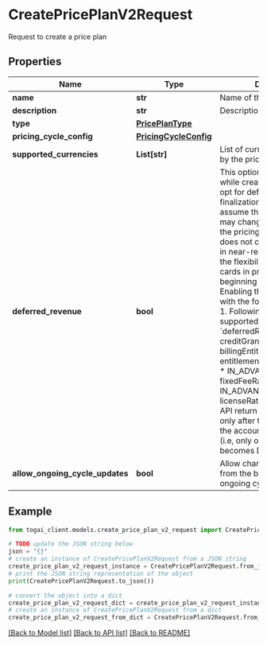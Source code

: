 # CreatePricePlanV2Request

Request to create a price plan

## Properties

Name | Type | Description | Notes
------------ | ------------- | ------------- | -------------
**name** | **str** | Name of the price plan | 
**description** | **str** | Description of price plan | [optional] 
**type** | [**PricePlanType**](PricePlanType.md) |  | 
**pricing_cycle_config** | [**PricingCycleConfig**](PricingCycleConfig.md) |  | [optional] 
**supported_currencies** | **List[str]** | List of currencies supported by the price plan | 
**deferred_revenue** | **bool** | This option can be enabled while creating a price plan to opt for deferred revenue finalization. i.e, Togai will assume that the price plan may change any time during the pricing cycle and  thereby does not compute the revenue in near-real time.  This gives the flexibility of editing rate cards in price plan from beginning of the pricing cycle. Enabling this mode comes with the following limitations. 1. Following rate cards are not supported under a &#x60;deferredRevenue&#x60; plan     * creditGrantRateCards,     * billingEntitlementRateCards,     * entitlementOverageRateCards,     * IN_ADVANCE fixedFeeRateCards,     * IN_ADVANCE licenseRateCards 2. Metrics API return revenue metrics only after the grace period of the account&#39;s pricing cycle  (i.e, only once the invoice becomes DUE)  | [optional] 
**allow_ongoing_cycle_updates** | **bool** | Allow changes to price plan from the beginning of the ongoing cycle.  | [optional] 

## Example

```python
from togai_client.models.create_price_plan_v2_request import CreatePricePlanV2Request

# TODO update the JSON string below
json = "{}"
# create an instance of CreatePricePlanV2Request from a JSON string
create_price_plan_v2_request_instance = CreatePricePlanV2Request.from_json(json)
# print the JSON string representation of the object
print(CreatePricePlanV2Request.to_json())

# convert the object into a dict
create_price_plan_v2_request_dict = create_price_plan_v2_request_instance.to_dict()
# create an instance of CreatePricePlanV2Request from a dict
create_price_plan_v2_request_from_dict = CreatePricePlanV2Request.from_dict(create_price_plan_v2_request_dict)
```
[[Back to Model list]](../README.md#documentation-for-models) [[Back to API list]](../README.md#documentation-for-api-endpoints) [[Back to README]](../README.md)


